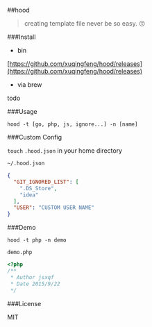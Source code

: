 ##hood
>creating template file never be so easy. :kissing:

###Install

- bin

[https://github.com/xuqingfeng/hood/releases](https://github.com/xuqingfeng/hood/releases)

- via brew

todo

###Usage

`hood -t [go, php, js, ignore...] -n [name]`

###Custom Config

`touch` `.hood.json` in your home directory

`~/.hood.json`
```json
{
  "GIT_IGNORED_LIST": [
    ".DS_Store",
    "idea"
  ],
  "USER": "CUSTOM USER NAME"
}

```

###Demo

`hood -t php -n demo`

`demo.php`
```php
<?php
/**
 * Author jsxqf
 * Date 2015/9/22
 */
```

###License

MIT

